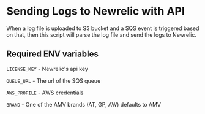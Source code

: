 # Sending Logs to Newrelic with API
When a log file is uploaded to S3 bucket and a SQS event is triggered based on that, then this script will parse the log file and send the logs to Newrelic.

## Required ENV variables
`LICENSE_KEY` - Newrelic's api key

`QUEUE_URL` - The url of the SQS queue

`AWS_PROFILE` - AWS credentials

`BRAND` - One of the AMV brands (AT, GP, AW) defaults to AMV
